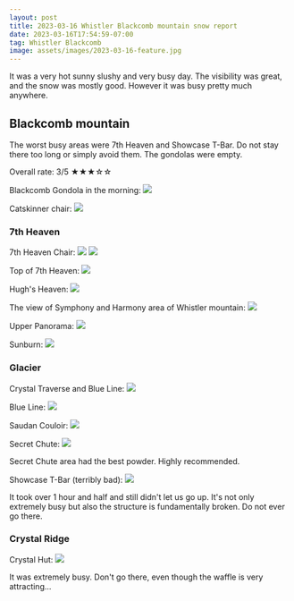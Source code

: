 ```yaml
---
layout: post
title: 2023-03-16 Whistler Blackcomb mountain snow report
date: 2023-03-16T17:54:59-07:00
tag: Whistler Blackcomb
image: assets/images/2023-03-16-feature.jpg
---
```


It was a very hot sunny slushy and very busy day. The visibility was great, and the snow was mostly good. However it was busy pretty much anywhere. 

## Blackcomb mountain

The worst busy areas were 7th Heaven and Showcase T-Bar. Do not stay there too long or simply avoid them. The gondolas were empty.

Overall rate: 3/5 ★★★☆☆

Blackcomb Gondola in the morning:
![](/assets/images/2023-03-16-blackcomb-gondola.jpg)

Catskinner chair:
![](/assets/images/2023-03-16-catskinner-chair.jpg)

### 7th Heaven

7th Heaven Chair:
![](/assets/images/2023-03-16-7th-heaven-chair.jpg)
![](/assets/images/2023-03-16-7th-heaven-chair-2.jpg)

Top of 7th Heaven:
![](/assets/images/2023-03-16-7th-heaven-top.jpg)

Hugh's Heaven:
![](/assets/images/2023-03-16-hughs-heaven.jpg)

The view of Symphony and Harmony area of Whistler mountain:
![](/assets/images/2023-03-16-whistler-symphony-and-harmony.jpg)

Upper Panorama:
![](/assets/images/2023-03-16-upper-panorama.jpg)

Sunburn:
![](/assets/images/2023-03-16-sunburn.jpg)

### Glacier

Crystal Traverse and Blue Line:
![](/assets/images/2023-03-16-crystal-traverse-and-blue-line.jpg)

Blue Line:
![](/assets/images/2023-03-16-blue-line.jpg)

Saudan Couloir:
![](/assets/images/2023-03-16-saudan-couloir.jpg)

Secret Chute:
![](/assets/images/2023-03-16-secret-chute.jpg)

Secret Chute area had the best powder. Highly recommended.

Showcase T-Bar (terribly bad):
![](/assets/images/2023-03-16-showcase-tbar-is-terribly-bad.jpg)

It took over 1 hour and half and still didn't let us go up. It's not only extremely busy but also the structure is fundamentally broken. Do not ever go there.

### Crystal Ridge

Crystal Hut:
![](/assets/images/2023-03-16-crystal-hut.jpg)

It was extremely busy. Don't go there, even though the waffle is very attracting...
